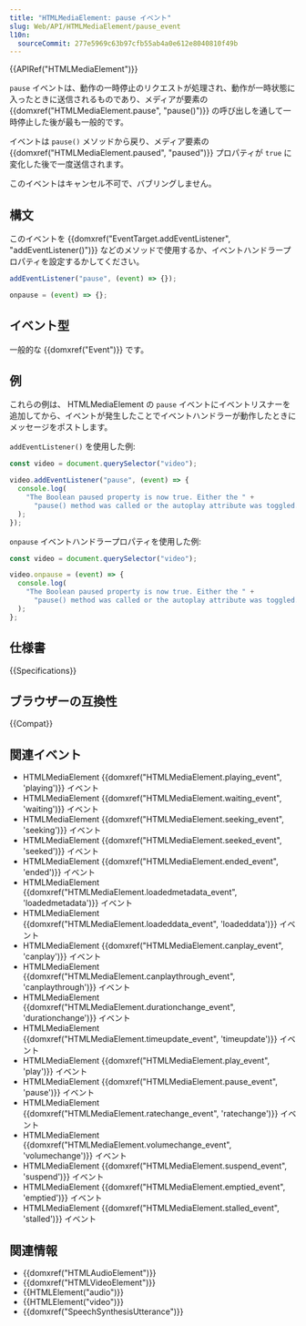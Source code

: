 ```yaml
---
title: "HTMLMediaElement: pause イベント"
slug: Web/API/HTMLMediaElement/pause_event
l10n:
  sourceCommit: 277e5969c63b97cfb55ab4a0e612e8040810f49b
---
```


{{APIRef("HTMLMediaElement")}}

`pause` イベントは、動作の一時停止のリクエストが処理され、動作が一時状態に入ったときに送信されるものであり、メディアが要素の {{domxref("HTMLMediaElement.pause", "pause()")}} の呼び出しを通して一時停止した後が最も一般的です。

イベントは `pause()` メソッドから戻り、メディア要素の {{domxref("HTMLMediaElement.paused", "paused")}} プロパティが `true` に変化した後で一度送信されます。

このイベントはキャンセル不可で、バブリングしません。

## 構文

このイベントを {{domxref("EventTarget.addEventListener", "addEventListener()")}} などのメソッドで使用するか、イベントハンドラープロパティを設定するかしてください。

```js
addEventListener("pause", (event) => {});

onpause = (event) => {};
```

## イベント型

一般的な {{domxref("Event")}} です。

## 例

これらの例は、 HTMLMediaElement の `pause` イベントにイベントリスナーを追加してから、イベントが発生したことでイベントハンドラーが動作したときにメッセージをポストします。

`addEventListener()` を使用した例:

```js
const video = document.querySelector("video");

video.addEventListener("pause", (event) => {
  console.log(
    "The Boolean paused property is now true. Either the " +
      "pause() method was called or the autoplay attribute was toggled.",
  );
});
```

`onpause` イベントハンドラープロパティを使用した例:

```js
const video = document.querySelector("video");

video.onpause = (event) => {
  console.log(
    "The Boolean paused property is now true. Either the " +
      "pause() method was called or the autoplay attribute was toggled.",
  );
};
```

## 仕様書

{{Specifications}}

## ブラウザーの互換性

{{Compat}}

## 関連イベント

- HTMLMediaElement {{domxref("HTMLMediaElement.playing_event", 'playing')}} イベント
- HTMLMediaElement {{domxref("HTMLMediaElement.waiting_event", 'waiting')}} イベント
- HTMLMediaElement {{domxref("HTMLMediaElement.seeking_event", 'seeking')}} イベント
- HTMLMediaElement {{domxref("HTMLMediaElement.seeked_event", 'seeked')}} イベント
- HTMLMediaElement {{domxref("HTMLMediaElement.ended_event", 'ended')}} イベント
- HTMLMediaElement {{domxref("HTMLMediaElement.loadedmetadata_event", 'loadedmetadata')}} イベント
- HTMLMediaElement {{domxref("HTMLMediaElement.loadeddata_event", 'loadeddata')}} イベント
- HTMLMediaElement {{domxref("HTMLMediaElement.canplay_event", 'canplay')}} イベント
- HTMLMediaElement {{domxref("HTMLMediaElement.canplaythrough_event", 'canplaythrough')}} イベント
- HTMLMediaElement {{domxref("HTMLMediaElement.durationchange_event", 'durationchange')}} イベント
- HTMLMediaElement {{domxref("HTMLMediaElement.timeupdate_event", 'timeupdate')}} イベント
- HTMLMediaElement {{domxref("HTMLMediaElement.play_event", 'play')}} イベント
- HTMLMediaElement {{domxref("HTMLMediaElement.pause_event", 'pause')}} イベント
- HTMLMediaElement {{domxref("HTMLMediaElement.ratechange_event", 'ratechange')}} イベント
- HTMLMediaElement {{domxref("HTMLMediaElement.volumechange_event", 'volumechange')}} イベント
- HTMLMediaElement {{domxref("HTMLMediaElement.suspend_event", 'suspend')}} イベント
- HTMLMediaElement {{domxref("HTMLMediaElement.emptied_event", 'emptied')}} イベント
- HTMLMediaElement {{domxref("HTMLMediaElement.stalled_event", 'stalled')}} イベント

## 関連情報

- {{domxref("HTMLAudioElement")}}
- {{domxref("HTMLVideoElement")}}
- {{HTMLElement("audio")}}
- {{HTMLElement("video")}}
- {{domxref("SpeechSynthesisUtterance")}}
